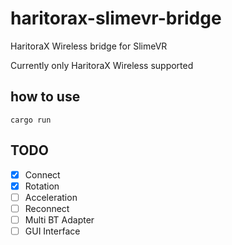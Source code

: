 # haritorax-slimevr-bridge

HaritoraX Wireless bridge for SlimeVR

Currently only HaritoraX Wireless supported

## how to use

```
cargo run
```
## TODO

- [x] Connect
- [x] Rotation
- [ ] Acceleration
- [ ] Reconnect
- [ ] Multi BT Adapter
- [ ] GUI Interface
